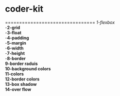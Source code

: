 # coder-kit
================================
*1-flexbox*</br>
-**2-grid**</br>
-**3-float**</br>
-**4-padding**</br>
-**5-margin**</br>
-**6-width**</br>
-**7-height**</br>
-**8-border**</br>
**9-border raduis**</br>
**10-background colors**</br>
**11-colors**</br>
**12-border colors**</br>
**13-box shadow**</br>
**14-over flow**</br>


